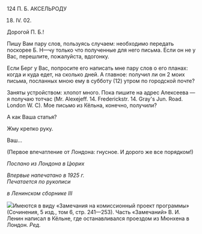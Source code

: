 124 П. Б. АКСЕЛЬРОДУ

18. IV. 02.

Дорогой П. Б.!

Пишу Вам пару слов, пользуясь случаем: необходимо передать поскорее Б. Η—чу только что полученные для него письма. Если он не у Вас, перешлите, пожалуйста, вдогонку.

Если Берг у Вас, попросите его написать мне пару слов о его планах: когда и куда едет, на сколько дней. А главное: получил ли он 2 моих письма, посланных мною ему в субботу (12) утром по городской почте?

Заняты устройством: хлопот много. Пока пишите на адрес Алексеева — я получаю тотчас (Mr. Alexejeff. 14. Frederickstr. 14. Gray's Jun. Road. London W. С). Мое письмо из Кёльна, конечно, получили?

А как Ваша статья?

Жму крепко руку.

Ваш...

(Первое впечатление от Лондона: гнусное. И дорого же все порядком!)

_Послано из Лондона в Цюрих_

_Впервые напечатано в 1925 г.                                                             Печатается по рукописи_

_в Ленинском сборнике_ _III_

![](file:///C:/Users/bot32/AppData/Local/Temp/msohtmlclip1/01/clip_image001.png)Имеются в виду «Замечания на комиссионный проект программы» (Сочинения, 5 изд., том 6, стр. 241—253). Часть «Замечаний» В. И. Ленин написал в Кёльне, где останавливался проездом из Мюн­хена в Лондон. _Ред._